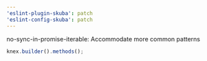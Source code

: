 ```yaml
---
'eslint-plugin-skuba': patch
'eslint-config-skuba': patch
---
```


no-sync-in-promise-iterable: Accommodate more common patterns

```typescript
knex.builder().methods();
```
